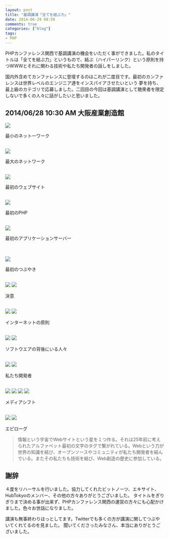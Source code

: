 ```yaml
---
layout: post
title: "基調講演「全てを結ぶ力」"
date: 2014-06-29 08:59
comments: true
categories: ["blog"]
tags:
- PHP
---
```


PHPカンファレンス関西で基調講演の機会をいただく事ができました。私のタイトルは「全てを結ぶ力」というもので、結ぶ（ハイパーリンク）という原則を持つWWWとそれに関わる技術や私たち開発者の話しをしました。

国内外含めてカンファレンスに登壇するのはこれが二度目です。最初のカンファレンスは世界レベルのエンジニア達をインスパイアさせたいという
夢を持ち、最上級のカテゴリで応募しました。二回目の今回は基調講演として聴衆者を限定しないで多くの人々に話がしたいと思いました。


## 2014/06/28 10:30 AM 大阪産業創造館

<img src="/images/phpkansai2014/subete-wo-musubu-chikara.003.jpg">
<p>最小のネットーワーク</p>
<br>

<img src="/images/phpkansai2014/subete-wo-musubu-chikara.005.jpg">
<p>最大のネットワーク</p>
<br>

<img src="/images/phpkansai2014/subete-wo-musubu-chikara.007.jpg">
<p>最初のウェブサイト</p>
<br>

<img src="/images/phpkansai2014/subete-wo-musubu-chikara.010.jpg">
<p>最初のPHP</p>
<br>

<img src="/images/phpkansai2014/subete-wo-musubu-chikara.012.jpg">
<p>最初のアプリケーションサーバー</p>
<br>
<br>

<img src="/images/phpkansai2014/subete-wo-musubu-chikara.028.jpg">
<p>最初のつぶやき</p>
<br>

<img src="/images/phpkansai2014/subete-wo-musubu-chikara.031.jpg">
<img src="/images/phpkansai2014/subete-wo-musubu-chikara.032.jpg">
<p>決意</p>
<br>

<img src="/images/phpkansai2014/subete-wo-musubu-chikara.037.jpg">
<img src="/images/phpkansai2014/subete-wo-musubu-chikara.038.jpg">
<p>インターネットの原則</p>
<br>

<img src="/images/phpkansai2014/subete-wo-musubu-chikara.044.jpg">
<img src="/images/phpkansai2014/subete-wo-musubu-chikara.045.jpg">
<p>ソフトウエアの背後にいる人々</p>
<br>

<img src="/images/phpkansai2014/subete-wo-musubu-chikara.046.jpg">
<img src="/images/phpkansai2014/subete-wo-musubu-chikara.057.jpg">
<p>私たち開発者</p>
<br>

<img src="/images/phpkansai2014/subete-wo-musubu-chikara.058.jpg">
<img src="/images/phpkansai2014/subete-wo-musubu-chikara.059.jpg">
<img src="/images/phpkansai2014/subete-wo-musubu-chikara.060.jpg">
<img src="/images/phpkansai2014/subete-wo-musubu-chikara.061.jpg">
<p>メディアシフト</p>
<br>

<img src="/images/phpkansai2014/subete-wo-musubu-chikara.062.jpg">
<img src="/images/phpkansai2014/subete-wo-musubu-chikara.065.jpg">
<p>エピローグ</p>

>情報という宇宙でWebサイトという星を１つ作る。それは25年前に考えられたアルファベット最初の文字のタグで繋がれている。Webという力が世界の知識を結び、オープンソースやコミュニティが私たち開発者を結んでいる。またその私たちも技術を結び、Web創造の歴史に参加している。

## 謝辞

４度をリハーサルを行いました。協力してくれたビットノーツ、エキサイト、HubTokyoのメンバー、その他の方々ありがとうございました。
タイトルをぎりぎりまで決める事が出来ず、PHPカンファレンス関西の運営の方々にも心配かけました。色々お世話になりました。

講演も無事終わりほっとしてます。Twitterでも多くの方が講演に関してつぶやいてくれてるのを見ました。
聞いてくださったみなさん、本当にありがとうございました。
